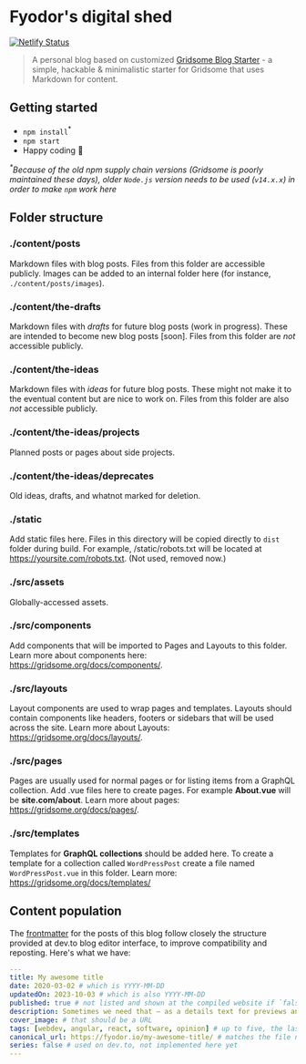 # Fyodor's digital shed
[![Netlify Status](https://api.netlify.com/api/v1/badges/bb6a8dda-6431-477f-a926-1cfec38333a2/deploy-status)](https://app.netlify.com/sites/fyodor-io/deploys)

> A personal blog based on customized [Gridsome Blog Starter](https://github.com/gridsome/gridsome-starter-blog) - a simple, hackable & minimalistic starter for Gridsome that uses Markdown for content.

## Getting started

* `npm install`<sup>*</sup>
* `npm start`
* Happy coding 🚀

_<sup>*</sup>Because of the old npm supply chain versions (Gridsome is poorly maintained these days), older `Node.js` version needs to be used (`v14.x.x`) in order to make `npm` work here_

## Folder structure

### ./content/posts

Markdown files with blog posts. Files from this folder are accessible publicly. Images can be added to an internal folder here (for instance, `./content/posts/images`). 

### ./content/the-drafts

Markdown files with _drafts_ for future blog posts (work in progress). These are intended to become new blog posts [soon]. Files from this folder are _not_ accessible publicly.

### ./content/the-ideas

Markdown files with _ideas_ for future blog posts. These might not make it to the eventual content but are nice to work on. Files from this folder are also _not_ accessible publicly.

### ./content/the-ideas/projects

Planned posts or pages about side projects.

### ./content/the-ideas/deprecates

Old ideas, drafts, and whatnot marked for deletion.

### ./static

Add static files here. Files in this directory will be copied directly to `dist` folder during build. For example, /static/robots.txt will be located at https://yoursite.com/robots.txt. (Not used, removed now.)

### ./src/assets

Globally-accessed assets.

### ./src/components

Add components that will be imported to Pages and Layouts to this folder. Learn more about components here: https://gridsome.org/docs/components/.

### ./src/layouts

Layout components are used to wrap pages and templates. Layouts should contain components like headers, footers or sidebars that will be used across the site. Learn more about Layouts: https://gridsome.org/docs/layouts/.

### ./src/pages

Pages are usually used for normal pages or for listing items from a GraphQL collection. Add .vue files here to create pages. For example **About.vue** will be **site.com/about**. Learn more about pages: https://gridsome.org/docs/pages/.

### ./src/templates

Templates for **GraphQL collections** should be added here. To create a template for a collection called `WordPressPost`
create a file named `WordPressPost.vue` in this folder. Learn more: https://gridsome.org/docs/templates/

## Content population

The [frontmatter](https://cloudcannon.com/tutorials/jekyll-tutorial/introduction-to-front-matter-and-yaml/) for the posts of this blog follow closely the structure provided at dev.to blog editor interface, to improve compatibility and reposting. Here's what we have:

```yaml
---
title: My awesome title
date: 2020-03-02 # which is YYYY-MM-DD
updatedOn: 2023-10-03 # which is also YYYY-MM-DD
published: true # not listed and shown at the compiled website if `false`
description: Sometimes we need that — as a details text for previews and such 
cover_image: # that should be a URL
tags: [webdev, angular, react, software, opinion] # up to five, the last is a category, and the last is not added on dev.to
canonical_url: https://fyodor.io/my-awesome-title/ # matches the file name
series: false # used on dev.to, not implemented here yet
---
```